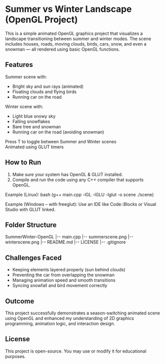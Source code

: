# Summer vs Winter Landscape (OpenGL Project)

This is a simple animated OpenGL graphics project that visualizes a landscape transitioning between summer and winter modes. The scene includes houses, roads, moving clouds, birds, cars, snow, and even a snowman — all rendered using basic OpenGL functions.

## Features

Summer scene with:
  - Bright sky and sun rays (animated)
  - Floating clouds and flying birds
  - Running car on the road

Winter scene with:
  - Light blue snowy sky
  - Falling snowflakes
  - Bare tree and snowman
  - Running car on the road (avoiding snowman)

Press T to toggle between Summer and Winter scenes  
Animated using GLUT timers


## How to Run

1. Make sure your system has OpenGL & GLUT installed.
2. Compile and run the code using any C++ compiler that supports OpenGL.

 Example (Linux):
 bash
 (g++ main.cpp -lGL -lGLU -lglut -o scene
 ./scene)

 Example (Windows – with freeglut):
 Use an IDE like Code::Blocks or Visual Studio with GLUT linked.

## Folder Structure

SummerWinter-OpenGL
|-- main.cpp
|-- summerscene.png
|-- winterscene.png
|-- README.md
|-- LICENSE
|-- .gitignore

## Challenges Faced
- Keeping elements layered properly (sun behind clouds)
- Preventing the car from overlapping the snowman
- Managing animation speed and smooth transitions
- Syncing snowfall and bird movement correctly

## Outcome
This project successfully demonstrates a season-switching animated scene using OpenGL and enhanced my understanding of 2D graphics programming, animation logic, and interaction design.

## License

This project is open-source. You may use or modify it for educational purposes.
